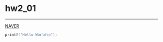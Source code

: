<!-- this is coment -->
<!-- auther line added coment -->
# hw2_01
<hr>

[NAVER](http://naver.com)

```c
printf("Hello World\n");

```

<!-- and add coment -->

